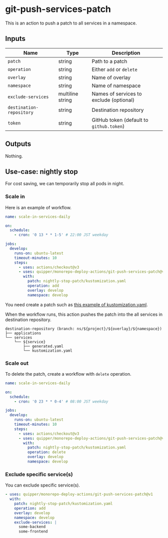 # git-push-services-patch

This is an action to push a patch to all services in a namespace.

## Inputs

| Name                     | Type             | Description                              |
| ------------------------ | ---------------- | ---------------------------------------- |
| `patch`                  | string           | Path to a patch                          |
| `operation`              | string           | Either `add` or `delete`                 |
| `overlay`                | string           | Name of overlay                          |
| `namespace`              | string           | Name of namespace                        |
| `exclude-services`       | multiline string | Names of services to exclude (optional)  |
| `destination-repository` | string           | Destination repository                   |
| `token`                  | string           | GitHub token (default to `github.token`) |

## Outputs

Nothing.

## Use-case: nightly stop

For cost saving, we can temporarily stop all pods in night.

### Scale in

Here is an example of workflow.

```yaml
name: scale-in-services-daily

on:
  schedule:
    - cron: '0 13 * * 1-5' # 22:00 JST weekday

jobs:
  develop:
    runs-on: ubuntu-latest
    timeout-minutes: 10
    steps:
      - uses: actions/checkout@v3
      - uses: quipper/monorepo-deploy-actions/git-push-services-patch@v1
        with:
          patch: nightly-stop-patch/kustomization.yaml
          operation: add
          overlay: develop
          namespace: develop
```

You need create a patch such as [this example of kustomization.yaml](tests/fixtures/kustomization.yaml).

When the workflow runs, this action pushes the patch into the all services in destination repository.

```
destination-repository (branch: ns/${project}/${overlay}/${namespace})
├── applications
└── services
    └── ${service}
        ├── generated.yaml
        └── kustomization.yaml
```

### Scale out

To delete the patch, create a workflow with `delete` operation.

```yaml
name: scale-in-services-daily

on:
  schedule:
    - cron: '0 23 * * 0-4' # 08:00 JST weekday

jobs:
  develop:
    runs-on: ubuntu-latest
    timeout-minutes: 10
    steps:
      - uses: actions/checkout@v3
      - uses: quipper/monorepo-deploy-actions/git-push-services-patch@v1
        with:
          patch: nightly-stop-patch/kustomization.yaml
          operation: delete
          overlay: develop
          namespace: develop
```

### Exclude specific service(s)

You can exclude specific service(s).

```yaml
- uses: quipper/monorepo-deploy-actions/git-push-services-patch@v1
  with:
    patch: nightly-stop-patch/kustomization.yaml
    operation: add
    overlay: develop
    namespace: develop
    exclude-services: |
      some-backend
      some-frontend
```
